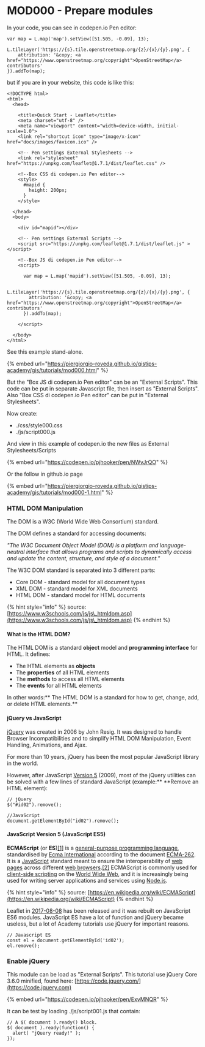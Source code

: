 # MOD000 - Prepare modules

In your code, you can see in codepen.io Pen editor:

```
var map = L.map('map').setView([51.505, -0.09], 13);

L.tileLayer('https://{s}.tile.openstreetmap.org/{z}/{x}/{y}.png', {
    attribution: '&copy; <a href="https://www.openstreetmap.org/copyright">OpenStreetMap</a> contributors'
}).addTo(map);
```

but if you are in your website, this code is like this:

```
<!DOCTYPE html>
<html>
  <head>

    <title>Quick Start - Leaflet</title>
    <meta charset="utf-8" />
    <meta name="viewport" content="width=device-width, initial-scale=1.0">
    <link rel="shortcut icon" type="image/x-icon" href="docs/images/favicon.ico" />

    <!-- Pen settings External Stylesheets -->
    <link rel="stylesheet" href="https://unpkg.com/leaflet@1.7.1/dist/leaflet.css" />

    <!--Box CSS di codepen.io Pen editor-->
    <style>
      #mapid {
        height: 200px;
      }
    </style>

  </head>
  <body>

    <div id="mapid"></div>

    <!-- Pen settings External Scripts -->
    <script src="https://unpkg.com/leaflet@1.7.1/dist/leaflet.js" ></script>

    <!--Box JS di codepen.io Pen editor-->
    <script>

      var map = L.map('mapid').setView([51.505, -0.09], 13);

      L.tileLayer('https://{s}.tile.openstreetmap.org/{z}/{x}/{y}.png', {
        attribution: '&copy; <a href="https://www.openstreetmap.org/copyright">OpenStreetMap</a> contributors'
      }).addTo(map);

    </script>

  </body>
</html>
```

See this example stand-alone.

{% embed url="https://piergiorgio-roveda.github.io/gistips-academy/gis/tutorials/mod000.html" %}

But the "Box JS di codepen.io Pen editor" can be an "External Scripts". This code can be put in separate Javascript file, then insert as "External Scripts". Also "Box CSS di codepen.io Pen editor" can be put in "External Stylesheets".

Now create:

* ./css/style000.css
* ./js/script000.js

And view in this example of codepen.io the new files as External Stylesheets/Scripts

{% embed url="https://codepen.io/pjhooker/pen/NWvJrQO" %}

Or the follow in github.io page

{% embed url="https://piergiorgio-roveda.github.io/gistips-academy/gis/tutorials/mod000-1.html" %}

### HTML DOM Manipulation

The DOM is a W3C (World Wide Web Consortium) standard.

The DOM defines a standard for accessing documents:

_"The W3C Document Object Model (DOM) is a platform and language-neutral interface that allows programs and scripts to dynamically access and update the content, structure, and style of a document."_

The W3C DOM standard is separated into 3 different parts:

* Core DOM - standard model for all document types
* XML DOM - standard model for XML documents
* HTML DOM - standard model for HTML documents

{% hint style="info" %}
source: [https://www.w3schools.com/js/js\_htmldom.asp](https://www.w3schools.com/js/js\_htmldom.asp)
{% endhint %}

#### What is the HTML DOM?

The HTML DOM is a standard **object** model and **programming interface** for HTML. It defines:

* The HTML elements as **objects**
* The **properties** of all HTML elements
* The **methods** to access all HTML elements
* The **events** for all HTML elements

In other words:** The HTML DOM is a standard for how to get, change, add, or delete HTML elements.**

#### jQuery vs JavaScript

[jQuery](https://www.w3schools.com/jquery/default.asp) was created in 2006 by John Resig. It was designed to handle Browser Incompatibilities and to simplify HTML DOM Manipulation, Event Handling, Animations, and Ajax.

For more than 10 years, jQuery has been the most popular JavaScript library in the world.

However, after JavaScript [Version 5](https://www.w3schools.com/js/js\_es5.asp) (2009), most of the jQuery utilities can be solved with a few lines of standard JavaScript (example:** **Remove an HTML element):

```
// jQuery
$("#id02").remove();

//JavaScript
document.getElementById("id02").remove();
```

#### JavaScript Version 5 (JavaScript ES5)

**ECMAScript** (or **ES**)[\[1\]](https://en.wikipedia.org/wiki/ECMAScript#cite\_note-1) is a [general-purpose programming language](https://en.wikipedia.org/wiki/General-purpose\_programming\_language), standardised by [Ecma International](https://en.wikipedia.org/wiki/Ecma\_International) according to the document [ECMA-262](https://www.ecma-international.org/publications/standards/Ecma-262.htm). It is a [JavaScript](https://en.wikipedia.org/wiki/JavaScript) standard meant to ensure the interoperability of [web pages](https://en.wikipedia.org/wiki/Web\_page) across different [web browsers](https://en.wikipedia.org/wiki/Web\_browser).[\[2\]](https://en.wikipedia.org/wiki/ECMAScript#cite\_note-2) ECMAScript is commonly used for [client-side scripting](https://en.wikipedia.org/wiki/Client-side\_scripting) on the [World Wide Web](https://en.wikipedia.org/wiki/World\_Wide\_Web), and it is increasingly being used for writing server applications and services using [Node.js](https://en.wikipedia.org/wiki/Node.js).

{% hint style="info" %}
source: [https://en.wikipedia.org/wiki/ECMAScript](https://en.wikipedia.org/wiki/ECMAScript)
{% endhint %}

Leaflet in [2017-08-08](https://leafletjs.com/2017/08/08/leaflet-1.2.0.html) has been released and it was rebuilt on JavaScript ES6 modules. JavaScript ES have a lot of function and jQuery became useless, but a lot of Academy tutorials use jQuery for important reasons.

```
// Javascript ES
const el = document.getElementById('id02');
el.remove();
```

### Enable jQuery

This module can be load as "External Scripts". This tutorial use jQuery Core 3.6.0 minified, found here: [https://code.jquery.com/](https://code.jquery.com)

{% embed url="https://codepen.io/pjhooker/pen/ExvMNQR" %}

It can be test by loading ./js/script001.js that contain:

```
// A $( document ).ready() block.
$( document ).ready(function() {
  alert( "jQuery ready!" );
});
```

